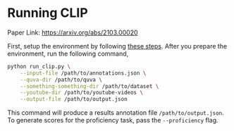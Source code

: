 # Running CLIP
Paper Link: https://arxiv.org/abs/2103.00020

First, setup the environment by following [these steps](../../README.md). After you prepare the environment, run the following command,

```bash
python run_clip.py \
    --input-file /path/to/annotations.json \
    --quva-dir /path/to/quva \
    --something-something-dir /path/to/dataset \
    --youtube-dir /path/to/youtube-videos \
    --output-file /path/to/output.json
```

This command will produce a results annotation file `/path/to/output.json`. To generate scores for the proficiency task, pass the `--proficiency` flag.